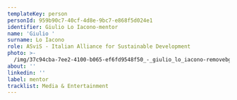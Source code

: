 ```yaml
---
templateKey: person
personId: 959b90c7-40cf-4d8e-9bc7-e868f5d024e1
identifier: Giulio Lo Iacono-mentor
name: 'Giulio '
surname: Lo Iacono
role: ASviS - Italian Alliance for Sustainable Development
photo: >-
  /img/37c94cba-7ee2-4100-b065-ef6fd9548f50_-_giulio_lo_iacono-removebg-preview.png
about: ''
linkedin: ''
label: mentor
tracklist: Media & Entertainment
---
```

